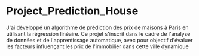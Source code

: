 # Project_Prediction_House
J'ai développé un algorithme de prédiction des prix de maisons à Paris en utilisant la régression linéaire. Ce projet s'inscrit dans le cadre de l'analyse de données et de l'apprentissage automatique, avec pour objectif d'évaluer les facteurs influençant les prix de l'immobilier dans cette ville dynamique

